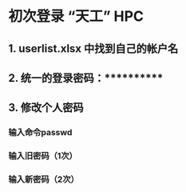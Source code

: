# 初次登录 “天工” HPC
## 1. userlist.xlsx 中找到自己的帐户名
## 2. 统一的登录密码：**********
## 3. 修改个人密码
###   输入命令passwd
###   输入旧密码（1次）
###   输入新密码（2次）
